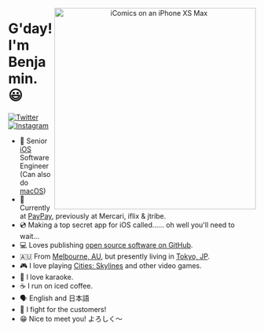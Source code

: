<p align="center">
<img src="https://github.com/topLayoutGuide/topLayoutGuide/raw/main/header.png" width="410" alt="iComics on an iPhone XS Max" align="right" />
</p>

# G'day! I'm Benjamin. 😃

<p align="left">
<!-- <a href="https://www.linkedin.com/in/timoliverau/">
<img src="https://img.shields.io/badge/-LinkedIn-%233781da" alt="LinkedIn"/></a> 
<a href="https://www.dribbble.com/viewDidAppear">
<img src="https://img.shields.io/badge/-Dribbble-%23ff5798" alt="Dribbble"/></a> -->
<a href="https://www.twitter.com/viewDidAppear">
<img src="https://img.shields.io/badge/-Twitter-%231DA1F2" alt="Twitter" /></a> 
<a href="https://www.instagram.com/okokokjeez">
<img src="https://img.shields.io/badge/-Instagram-%23eb13a5" alt="Instagram" /></a> 
</p>

* 📱 Senior [iOS](https://www.apple.com/ios/) Software Engineer (Can also do [macOS](https://www.apple.com/macos/))
* 🚗 Currently at [PayPay](https://paypay.ne.jp/), previously at Mercari, iflix & jtribe.
* 💿 Making a top secret app for iOS called...... oh well you'll need to wait...
* 💻 Loves publishing [open source software on GitHub](https://github.com/viewDidAppear?tab=repositories).
* 🇦🇺 From [Melbourne, AU](https://www.australia.com/en/places/melbourne-and-surrounds/guide-to-melbourne.html), but presently living in [Tokyo, JP](https://www.gotokyo.org/en/index.html).
* 🎮 I love playing [Cities: Skylines](https://www.paradoxplaza.com/cities-skylines/CSCS00GSK-MASTER.html) and other video games.
* 🎤 I love karaoke.
* ☕️ I run on iced coffee.
* 🗣 English and 日本語
* 💖 I fight for the customers!
* 😁 Nice to meet you! よろしく〜
